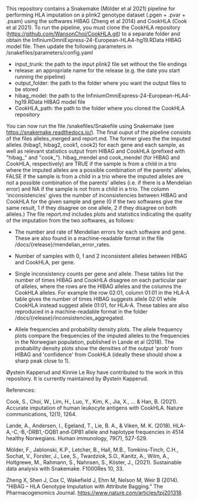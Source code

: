 This repository contains a Snakemake (Mölder et al 2021) pipeline for performing HLA imputation on a plink2 genotype dataset (.pgen + .pvar + .psam) using the softwares HIBAG (Zheng et al 2014) and CookHLA (Cook et al 2021). To run the pipeline, you must clone the CookHLA repository (https://github.com/WansonChoi/CookHLA.git) to a separate folder and obtain the InfiniumOmniExpress-24-European-HLA4-hg19.RData HIBAG model file. Then update the following parameters in /snakefiles/parameters/config.yaml

- input_trunk: the path to the input plink2 file set without the file endings
- release: an appropriate name for the release (e.g. the date you start running the pipeline)
- output_folder: the path to the folder where you want the output files to be stored
- hibag_model: the path to the InfiniumOmniExpress-24-European-HLA4-hg19.RData HIBAG model file
- CookHLA_path: the path to the folder where you cloned the CookHLA repository

You can now run the file /snakefiles/Snakefile using Snakemake (see https://snakemake.readthedocs.io/). The final ouput of the pipeline consists of the files alleles_merged and report.md. The former gives the the imputed alleles (hibag1, hibag2, cook1, cook2) for each gene and each sample, as well as relevant statistics output from HIBAG and CookHLA (prefixed with "hibag_" and "cook_"). hibag_mendel and cook_mendel (for HIBAG and CookHLA, respectively) are TRUE if the sample is from a child in a trio where the imputed alleles are a possible combination of the parents' alleles, FALSE if the sample is from a child in a trio where the imputed alleles are *not* a possible combination of the parents' alleles (i.e. if there is a Mendelian error) and NA if the sample is not from a child in a trio. The column 'inconsistencies' gives the number of inconsistencies between HIBAG and CookHLA for the given sample and gene (0 if the two softwares give the same result, 1 if they disagree on one allele, 2 if they disagree on both alleles.) The file report.md includes plots and statistics indicating the quality of the imputation from the two softwares, as follows:

- The number and rate of Mendelian errors for each software and gene. These are also found in a machine-readable format in the file /docs/{release}/mendelian_error_rates.

- Number of samples with 0, 1 and 2 inconsistent alleles between HIBAG and CookHLA, per gene.

- Single inconsistency counts per gene and allele. These tables list the number of times HIBAG and CookHLA disagree on each particular pair of alleles, where the rows are the HIBAG alleles and the columns the CookHLA alleles. For example the row 02:01, column 01:01 in the HLA-A table gives the number of times HIBAG suggests allele 02:01 while CookHLA instead suggest allele 01:01, for HLA-A. These tables are also reproduced in a machine-readable format in the folder /docs/{release}/inconsistencies_aggregated.

- Allele frequencies and probability density plots. The allele frequency plots compare the frequencies of the imputed alleles to the frequencies in the Norwegian population, published in Lande et al (2018). The probability density plots show the densities of the output 'prob' from HIBAG and 'confidence' from CookHLA (ideally these should show a sharp peak close to 1).

Øystein Kapperud and Kinnie Le Roy have contributed to the work in this repository. It is currently maintained by Øystein Kapperud.

References:

Cook, S., Choi, W., Lim, H., Luo, Y., Kim, K., Jia, X., ... & Han, B. (2021). Accurate imputation of human leukocyte antigens with CookHLA. Nature communications, 12(1), 1264.

Lande, A., Andersen, I., Egeland, T., Lie, B. A., & Viken, M. K. (2018). HLA-A,-C,-B,-DRB1,-DQB1 and-DPB1 allele and haplotype frequencies in 4514 healthy Norwegians. Human immunology, 79(7), 527-529.

Mölder, F., Jablonski, K.P., Letcher, B., Hall, M.B., Tomkins-Tinch, C.H., Sochat, V., Forster, J., Lee, S., Twardziok, S.O., Kanitz, A., Wilm, A., Holtgrewe, M., Rahmann, S., Nahnsen, S., Köster, J., (2021). Sustainable data analysis with Snakemake. F1000Res 10, 33.

Zheng X, Shen J, Cox C, Wakefield J, Ehm M, Nelson M, Weir B (2014). “HIBAG – HLA Genotype Imputation with Attribute Bagging.” The Pharmacogenomics Journal. https://www.nature.com/articles/tpj201318.